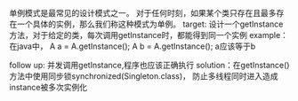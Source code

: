 单例模式是最常见的设计模式之一。 
对于任何时刻，如果某个类只存在且最多存在一个具体的实例，那么我们称这种模式为单例。
target: 设计一个getInstance方法，对于给定的类，每次调用getInstance时，都能得到同一个实例
example：在java中， A a = A.getInstance(); A b = A.getInstance();  a应该等于b


follow up: 并发调用getInstance,程序也应该正确执行
solution：在getInstance()方法中使用同步锁synchronized(Singleton.class)，
防止多线程同时进入造成instance被多次实例化
